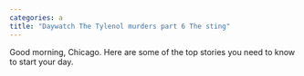 ```yaml
---
categories: a
title: "Daywatch The Tylenol murders part 6 The sting"
---
```

Good morning, Chicago. Here are some of the top stories you need to know to start your day.